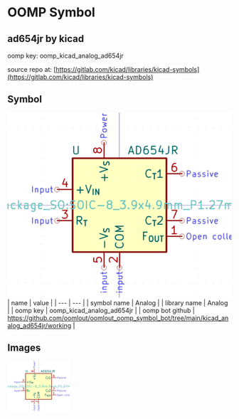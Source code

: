 # OOMP Symbol  
## ad654jr  by kicad  
  
oomp key: oomp_kicad_analog_ad654jr  
  
source repo at: [https://gitlab.com/kicad/libraries/kicad-symbols](https://gitlab.com/kicad/libraries/kicad-symbols)  
## Symbol  
  
[![working.png](working_600.png)](working.png)  
| name | value | 
| --- | --- | 
| symbol name | Analog | 
| library name | Analog | 
| oomp key | oomp_kicad_analog_ad654jr | 
| oomp bot github | https://github.com/oomlout/oomlout_oomp_symbol_bot/tree/main/kicad_analog_ad654jr/working | 
## Images  
  
[![working.png](working_140.png)](working.png)  
